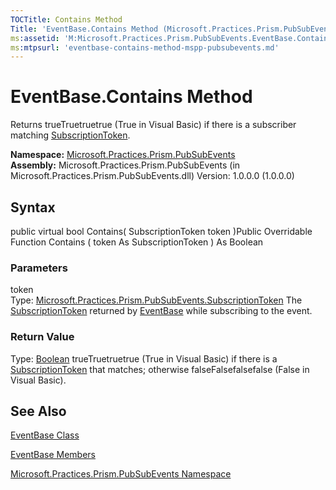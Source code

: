 ```yaml
---
TOCTitle: Contains Method
Title: 'EventBase.Contains Method (Microsoft.Practices.Prism.PubSubEvents)'
ms:assetid: 'M:Microsoft.Practices.Prism.PubSubEvents.EventBase.Contains(Microsoft.Practices.Prism.PubSubEvents.SubscriptionToken)'
ms:mtpsurl: 'eventbase-contains-method-mspp-pubsubevents.md'
---
```


# EventBase.Contains Method

Returns trueTruetruetrue (True in Visual Basic) if there is a subscriber matching [SubscriptionToken](https://msdn.microsoft.com/library/microsoft.practices.prism.pubsubevents.subscriptiontoken).

**Namespace:** [Microsoft.Practices.Prism.PubSubEvents](https://msdn.microsoft.com/library/microsoft.practices.prism.pubsubevents)
**Assembly:** Microsoft.Practices.Prism.PubSubEvents (in Microsoft.Practices.Prism.PubSubEvents.dll) Version: 1.0.0.0 (1.0.0.0)

## Syntax
public virtual bool Contains( SubscriptionToken token )Public Overridable Function Contains ( token As SubscriptionToken ) As Boolean

### Parameters

token  
Type: [Microsoft.Practices.Prism.PubSubEvents.SubscriptionToken](https://msdn.microsoft.com/library/microsoft.practices.prism.pubsubevents.subscriptiontoken)
The [SubscriptionToken](https://msdn.microsoft.com/library/microsoft.practices.prism.pubsubevents.subscriptiontoken) returned by [EventBase](https://msdn.microsoft.com/library/microsoft.practices.prism.pubsubevents.eventbase) while subscribing to the event.

### Return Value

Type: [Boolean](http://msdn.microsoft.com/en-us/library/a28wyd50)
trueTruetruetrue (True in Visual Basic) if there is a [SubscriptionToken](https://msdn.microsoft.com/library/microsoft.practices.prism.pubsubevents.subscriptiontoken) that matches; otherwise falseFalsefalsefalse (False in Visual Basic).

## See Also
[EventBase Class](https://msdn.microsoft.com/library/microsoft.practices.prism.pubsubevents.eventbase)

[EventBase Members](https://msdn.microsoft.com/allmembers.t:microsoft.practices.prism.pubsubevents.eventbase)

[Microsoft.Practices.Prism.PubSubEvents Namespace](https://msdn.microsoft.com/library/microsoft.practices.prism.pubsubevents)
